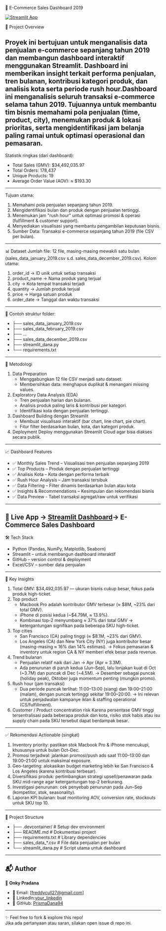 🛒 E-Commerce Sales Dashboard 2019

[![Streamlit App](https://img.shields.io/badge/Streamlit-Live%20Demo-brightgreen)](https://onky-pradana-assignment-app-sales2019.streamlit.app/)

📌 Project Overview

Proyek ini bertujuan untuk menganalisis data penjualan e-commerce sepanjang tahun 2019 dan membangun dashboard interaktif menggunakan Streamlit.
Dashboard ini memberikan insight terkait performa penjualan, tren bulanan, kontribusi kategori produk, dan analisis kota serta periode rush hour.Dashboard ini menganalisis seluruh transaksi e-commerce selama tahun 2019. Tujuannya untuk membantu tim bisnis memahami pola penjualan (time, product, city), menemukan produk & lokasi prioritas, serta mengidentifikasi jam belanja paling ramai untuk optimasi operasional dan pemasaran.
---
Statistik ringkas (dari dashboard):
- Total Sales (GMV): $34,492,035.97
- Total Orders: 178,437
- Unique Products: 19
- Average Order Value (AOV): ≈ $193.30
---
Tujuan utama:
1. Memahami pola penjualan sepanjang tahun 2019.
2. Mengidentifikasi bulan dan produk dengan penjualan tertinggi.
3. Menemukan jam "rush hour" untuk optimasi promosi & operasi (fulfillment & customer support).
4. Menyediakan visualisasi yang membantu pengambilan keputusan bisnis.
5. Sumber Data: Transaksi e-commerce sepanjang tahun 2019 (file CSV per bulan).
---
📊 Dataset
Jumlah file: 12 file, masing-masing mewakili satu bulan (sales_data_january_2019.csv s.d. sales_data_december_2019.csv).
Kolom utama:
1. order_id → ID unik untuk setiap transaksi
2. product_name → Nama produk yang terjual
3. city → Kota tempat transaksi terjadi
4. quantity → Jumlah produk terjual
5. price → Harga satuan produk
6. order_date → Tanggal dan waktu transaksi
---
📂 Contoh struktur folder:
- ├── sales_data_january_2019.csv
- ├── sales_data_february_2019.csv
- ├── ...
- ├── sales_data_december_2019.csv
- ├── streamlit_dana.py
- └── requirements.txt
---
🚀 Metodologi
1. Data Preparation
   - Menggabungkan 12 file CSV menjadi satu dataset.
   - Membersihkan data: menghapus duplikat & menangani missing values.
2. Exploratory Data Analysis (EDA)
   - Tren penjualan harian dan bulanan.
   - Analisis produk paling laris & kontribusi per kategori.
   - Identifikasi kota dengan penjualan tertinggi.
3. Dashboard Building dengan Streamlit
   - Membuat visualisasi interaktif (bar chart, line chart, pie chart).
   - Fitur filter berdasarkan bulan, kota, dan kategori produk.
4. Deployment
   Deploy menggunakan Streamlit Cloud agar bisa diakses secara publik.
---
📈 Dashboard Features
- ✅ Monthly Sales Trend – Visualisasi tren penjualan sepanjang 2019
- ✅ Top Products – Produk dengan penjualan tertinggi
- ✅ Analisis Kota – Kota dengan performa terbaik
- ✅ Rush Hour Analysis – Jam transaksi tersibuk
- ✅ Data Filtering – Filter dinamis berdasarkan bulan atau kota
- ✅ Insights & Recommendations – Kesimpulan dan rekomendasi bisnis
- ✅ Data Preview - Tabel transaksi agregat/raw untuk verifikasi
---  
🔗 **Live App** → [Streamlit Dashboard](https://onky-pradana-assignment-app-sales2019.streamlit.app/)→ E-Commerce Sales Dashboard
---
🛠 Tech Stack
- Python (Pandas, NumPy, Matplotlib, Seaborn)
- Streamlit – untuk membangun dashboard interaktif
- GitHub – version control & deployment
- Excel/CSV – sumber data penjualan
---
📌 Key Insights

1. Total GMV: $34,492,035.97 — ukuran bisnis cukup besar, fokus pada produk high-ticket.
2. Top product
   - Macbook Pro adalah kontributor GMV terbesar (≈ $8M, ~23% dari total GMV).
   - iPhone di posisi kedua (~$4.79M, ≈ 13.9%).
   - Kombinasi top-2 menyumbang ≈ 37% dari total GMV → ketergantungan signifikan pada beberapa SKU high-ticket.
3. Top cities
   - San Francisco (CA) paling tinggi (≈ $8.1M, ~23% dari GMV).
   - Los Angeles (CA) dan New York City (NY) juga kontributor besar (masing-masing ≈ 16% dan 14% estimasi).
     → Fokus pemasaran & inventory untuk region CA & NY memberi efek besar pada revenue.
4. Trend bulanan
   - Penjualan relatif naik dari Jan → Apr (Apr ≈ 3.3M).
   - Ada penurunan di paruh kedua (Jun–Sep), lalu lonjakan kuat di Oct (~3.7M) dan puncak di Dec (~4.5M).
     → Desember sebagai puncak (holiday peak), Oktober juga momentum penting (mungkin promo).
5. Rush hour (jam transaksi)
   - Dua periode puncak terlihat: 11:00–13:00 (siang) dan 19:00–21:00 (malam), dengan puncak tertinggi sekitar 19:00–20:00.
     → Ini relevan untuk penjadwalan kampanye iklan & staffing operational (CS/fulfillment).
6. Customer / Product concentration risk
   Karena persentase GMV tinggi tersentralisasi pada beberapa produk dan kota, risiko stok habis atau isu supply chain pada SKU tersebut dapat berdampak besar.
 ---  
✅ Rekomendasi Actionable (singkat)
1. Inventory priority: pastikan stok Macbook Pro & iPhone mencukupi, khususnya untuk bulan Oct–Dec.
2. Promosi terjadwal: jalankan promosi/push ads saat 11:00–13:00 dan 19:00–21:00 untuk maksimal exposure.
3. Geo-targeting: alokasikan budget marketing lebih ke San Francisco & Los Angeles (karena kontribusi terbesar).
4. Diversifikasi produk: pertimbangkan strategi upsell/penawaran pada SKU mid-range agar ketergantungan top-2 berkurang.
5. Investigasi penurunan: cek penyebab penurunan pada Jun–Sep (kompetitor, stok, seasonality).
6. Laporan KPI bulanan: buat monitoring AOV, conversion rate, stockouts untuk SKU top 10.
---
📂 Project Structure
- ├── .devcontainer/             # Setup dev environment
- ├── README.md                   # Dokumentasi project
- ├── requirements.txt            # Library dependencies
- ├── sales_data_*.csv            # File data penjualan per bulan
- └── streamlit_dana.py           # Script utama untuk dashboard
---
  ## 📬 Author
👤 **Onky Pradana**  
- 📧 Email: [freddycull27@gmail.com]  
- 💼 LinkedIn:[your_linkedin](https://www.linkedin.com/in/prisma-dana/)  
- 🐙 GitHub: [PrismaDana94](https://github.com/PrismaDana94)

---

✨ Feel free to fork & explore this repo!  
Jika ada pertanyaan atau saran, silakan open issue di repo ini.



